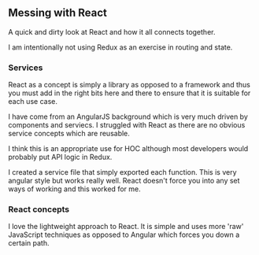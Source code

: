 ## Messing with React

A quick and dirty look at React and how it all connects together.

I am intentionally not using Redux as an exercise in routing and state.

### Services

React as a concept is simply a library as opposed to a framework and thus you must add in the right bits here and there to ensure that it is suitable for each use case.

I have come from an AngularJS background which is very much driven by components and serviecs. I struggled with React as there are no obvious service concepts which are reusable.

I think this is an appropriate use for HOC although most developers would probably put API logic in Redux.

I created a service file that simply exported each function. This is very angular style but works really well. React doesn't force you into any set ways of working and this worked for me.

### React concepts

I love the lightweight approach to React. It is simple and uses more 'raw' JavaScript techniques as opposed to Angular which forces you down a certain path.
